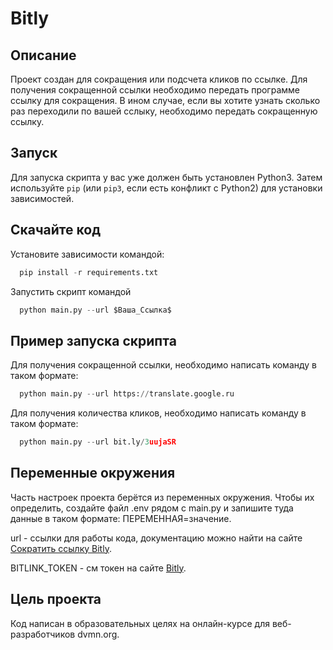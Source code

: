 
# Bitly
## Описание
Проект создан для сокращения или подсчета кликов по ссылке. Для получения сокращенной ссылки необходимо передать программе ссылку для сокращения. В ином случае, если вы хотите узнать сколько раз переходили по вашей сслыку, необходимо передать сокращенную ссылку.


## Запуск

Для запуска скрипта у вас уже должен быть установлен Python3.
Затем используйте `pip` (или `pip3`, если есть конфликт с Python2) для установки зависимостей.

## Скачайте код
Установите зависимости командой:
```python
  pip install -r requirements.txt
```
Запустить скрипт командой
```python
  python main.py --url $Ваша_Ссылка$
```

## Пример запуска скрипта
Для получения сокращенной ссылки, необходимо написать команду в таком формате:

```python
  python main.py --url https://translate.google.ru
```

Для получения количества кликов, необходимо написать команду в таком формате:

```python
  python main.py --url bit.ly/3uujaSR
```

## Переменные окружения
Часть настроек проекта берётся из переменных окружения. Чтобы их определить, создайте файл .env рядом с main.py и запишите туда данные в таком формате: ПЕРЕМЕННАЯ=значение.

url - ссылки для работы кода, документацию можно найти на сайте [Сократить ссылку Bitly](https://gist.github.com/dvmn-tasks/58f5fdf7b8eb61ea4ed1b528b74d1ab5).

BITLINK_TOKEN - см токен на сайте [Bitly](https://app.bitly.com).

## Цель проекта
Код написан в образовательных целях на онлайн-курсе для веб-разработчиков dvmn.org.
